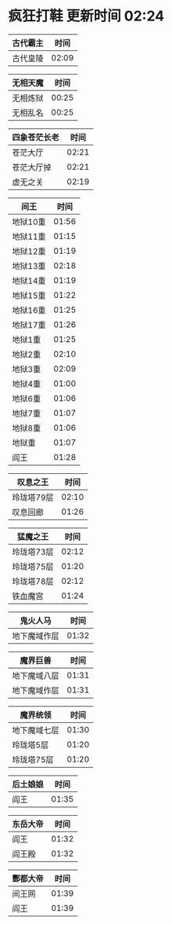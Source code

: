 # 疯狂打鞋 更新时间 02:24

| 古代霸主   | 时间    |
|--------|-------|
| 古代皇陵 | 02:09 |

| 无相天魔   | 时间    |
|--------|-------|
| 无相炼狱 | 00:25 |
| 无相乱名 | 00:25 |

| 四象苍茫长老   | 时间    |
|--------|-------|
| 苍茫大厅 | 02:21 |
| 苍茫大厅掉 | 02:21 |
| 虚无之关 | 02:19 |

| 间王   | 时间    |
|--------|-------|
| 地狱10重 | 01:56 |
| 地狱11重 | 01:15 |
| 地狱12重 | 01:19 |
| 地狱13重 | 02:18 |
| 地狱14重 | 01:19 |
| 地狱15重 | 01:22 |
| 地狱16重 | 01:25 |
| 地狱17重 | 01:26 |
| 地狱1重 | 01:25 |
| 地狱2重 | 02:10 |
| 地狱3重 | 02:09 |
| 地狱4重 | 01:00 |
| 地狱6重 | 01:06 |
| 地狱7重 | 01:07 |
| 地狱8重 | 01:06 |
| 地狱重 | 01:07 |
| 阎王 | 01:28 |

| 叹息之王   | 时间    |
|--------|-------|
| 玲珑塔79层 | 02:10 |
| 叹息回廊 | 01:26 |

| 猛魔之王   | 时间    |
|--------|-------|
| 玲珑塔73层 | 02:12 |
| 玲珑塔75层 | 01:20 |
| 玲珑塔78层 | 02:12 |
| 铁血魔宫 | 01:24 |

| 鬼火人马   | 时间    |
|--------|-------|
| 地下魔域作层 | 01:32 |

| 魔界巨兽   | 时间    |
|--------|-------|
| 地下魔域八层 | 01:31 |
| 地下魔域作层 | 01:31 |

| 魔界统领   | 时间    |
|--------|-------|
| 地下魔域七层 | 01:30 |
| 玲珑塔5层 | 01:20 |
| 玲珑塔75层 | 01:20 |

| 后土娘娘   | 时间    |
|--------|-------|
| 阎王 | 01:35 |

| 东岳大帝   | 时间    |
|--------|-------|
| 阎王 | 01:32 |
| 阎王殿 | 01:32 |

| 酆都大帝   | 时间    |
|--------|-------|
| 间王网 | 01:39 |
| 阎王 | 01:39 |